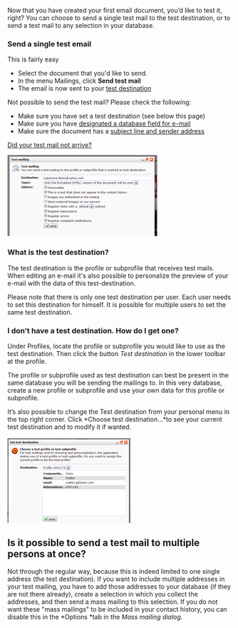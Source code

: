 Now that you have created your first email document, you’d like to test
it, right? You can choose to send a single test mail to the test
destination, or to send a test mail to any selection in your database.

### Send a single test email

This is fairly easy

-   Select the document that you'd like to send.
-   In the menu Mailings, click **Send test mail**
-   The email is now sent to your [test
    destination](https://www.copernica.com/en/support/what-is-the-test-destination)

Not possible to send the test mail? Please check the following:

-   Make sure you have set a test destination (see below this page)
-   Make sure you have [designated a database field for
    e-mail](https://www.copernica.com/en/support/video-tutorials/profiles-adding-database-fields)
-   Make sure the document has a [subject line and sender
    address](https://www.copernica.com/en/support/sender-subject-and-other-email-headers)

[Did your test mail not
arrive?](https://www.copernica.com/en/support/did-your-test-mail-not-arrive)

![](images/send_test_mailing_dialog.png "send_test_mailing_dialog.png")

### **What is the test destination?**

The test destination is the profile or subprofile that receives test
mails. When editing an e-mail it's also possible to personalize the
preview of your e-mail with the data of this test-destination.

Please note that there is only one test destination per user. Each user
needs to set this destination for himself. It is possible for multiple
users to set the same test destination.

### **I don’t have a test destination. How do I get one?**

Under Profiles, locate the profile or subprofile you would like to use
as the test destination. Then click the button *Test destination* in the
lower toolbar at the profile.

The profile or subprofile used as test destination can best be present
in the same database you will be sending the mailings to. In this very
database, create a new profile or subprofile and use your own data for
this profile or subprofile.

It’s also possible to change the Test destination from your personal
menu in the top right corner. Click *Choose test destination...*to see
your current test destination and to modify it if wanted.\
\
![](images/setting_test_dest_from_profile.png "setting_test_dest_from_profile.png")

**Is it possible to send a test mail to multiple persons at once?**
-------------------------------------------------------------------

Not through the regular way, because this is indeed limited to one
single address (the test destination). If you want to include multiple
addresses in your test mailing, you have to add those addresses to your
database (if they are not there already), create a selection in which
you collect the addresses, and then send a mass mailing to this
selection. If you do not want these "mass mailings" to be included in
your contact history, you can disable this in the *Options *tab in the
*Mass mailing dialog*.
